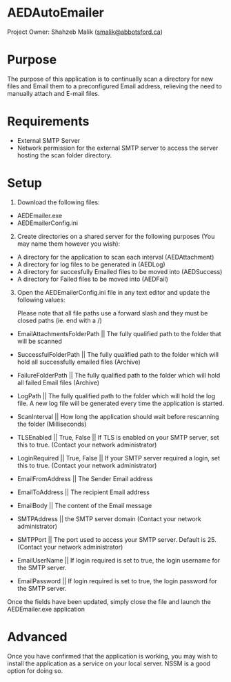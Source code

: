 # AEDAutoEmailer

Project Owner: Shahzeb Malik (smalik@abbotsford.ca)

# Purpose

The purpose of this application is to continually scan a directory for new files and Email them to a preconfigured Email address, relieving the need to manually attach and E-mail files.

# Requirements

* External SMTP Server
* Network permission for the external SMTP server to access the server hosting the scan folder directory. 

# Setup 

1) Download the following files:
  * AEDEmailer.exe
  * AEDEmailerConfig.ini
 
2) Create directories on a shared server for the following purposes (You may name them however you wish):
  *  A directory for the application to scan each interval (AEDAttachment)
  *  A directory for log files to be generated in (AEDLog)
  *  A directory for succesfully Emailed files to be moved into (AEDSuccess)
  *  A directory for Failed files to be moved into (AEDFail)

3) Open the AEDEmailerConfig.ini file in any text editor and update the following values:
   
   Please note that all file paths use a forward slash and they must be closed paths (ie. end with a /)
  * EmailAttachmentsFolderPath || The fully qualified path to the folder that will be scanned
  * SuccessfulFolderPath || The fully qualified path to the folder which will hold all successfully emailed files (Archive)
  * FailureFolderPath || The fully qualified path to the folder which will hold all failed Email files (Archive)
  * LogPath || The fully qualified path to the folder which will hold the log file. A new log file will be generated every time the application is started.
  * ScanInterval || How long the application should wait before rescanning the folder (Milliseconds)
 
  * TLSEnabled || True, False || If TLS is enabled on your SMTP server, set this to true. (Contact your network administrator)
  * LoginRequired || True, False || If your SMTP server required a login, set this to true. (Contact your network administrator)
  * EmailFromAddress || The Sender Email address
  * EmailToAddress || The recipient Email address
  * EmailBody || The content of the Email message
  * SMTPAddress || the SMTP server domain (Contact your network administrator)
  * SMTPPort || The port used to access your SMTP server. Default is 25. (Contact your network administrator)
  * EmailUserName || If login required is set to true, the login username for the SMTP server.
  * EmailPassword || If login required is set to true, the login password for the SMTP server.

Once the fields have been updated, simply close the file and launch the AEDEmailer.exe application

# Advanced

Once you have confirmed that the application is working, you may wish to install the application as a service on your local server. NSSM is a good option for doing so.
